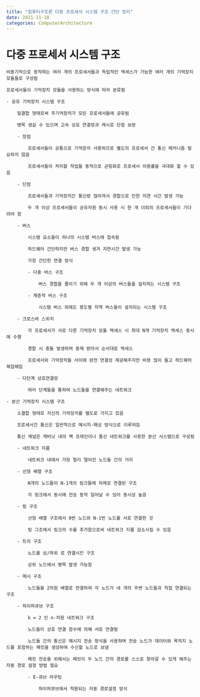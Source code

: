 ```yaml
---
title: "컴퓨터구조론 다중 프로세서 시스템 구조 간단 정리"
date: 2021-11-18
categories: ComputerArchitecture
---
```


# 다중 프로세서 시스템 구조

    비동기적으로 동작하는 여러 개의 프로세서들과 독립적인 액세스가 가능한 여러 개의 기억장치 모듈들로 구성됨

    프로세서들이 기억장치 모듈을 사용하는 방식에 따라 분류됨

    - 공유 기억장치 시스템 구조

        밀결합 형태로써 주기억장치가 모든 프로세서들에 공유됨

        병목 생길 수 있으며 고속 상호 연결망과 캐시로 단점 보완

        - 장점

            프로세서들이 공통으로 기억장치 사용하므로 별도의 프로세서 간 통신 메커니즘 필요하지 않음

            프로세서들이 처리할 작업들 동적으로 균등화로 프로세서 이용률을 극대화 할 수 있음

        - 단점

            프로세서들과 기억장치간 통신량 많아져서 경합으로 인한 지연 시간 발생 가능

            두 개 이상 프로세서들이 공유자원 동시 사용 시 한 개 이외의 프로세서들이 기다려야 함

        - 버스

            시스템 요소들이 하나의 시스템 버스에 접속됨

            하드웨어 간단하지만 버스 경합 생겨 지연시간 발생 가능

            가장 간단한 연결 방식

            - 다중 버스 구조

                버스 경합을 줄이기 위해 두 개 이상의 버스들을 설치하는 시스템 구조

            - 계층적 버스 구조

                시스템 버스 외에도 용도별 지역 버스들이 설치되는 시스템 구조

        - 크로스바 스위치

            각 프로세서가 서로 다른 기억장치 모듈 액세스 시 최대 N개 기억장치 액세스 동시에 수행

            경합 시 충돌 발생하며 중재 받아서 순서대로 액세스

            프로세서와 기억장치들 사이에 완전 연결성 제공해주지만 비용 많이 들고 하드웨어 복잡해짐

        - 다단계 상호연결망

            여러 단계들을 통하여 노드들을 연결해주는 네트워크

    - 분산 기억장치 시스템 구조

        소결합 형태로 자신의 기억장치를 별도로 가지고 있음

        프로세서간 통신은 일반적으로 메시지-패싱 방식으로 이루어짐

        통신 채널은 캐비닛 내의 백 프레인이나 통신 네트워크를 사용한 분산 시스템으로 구성됨

        - 네트워크 지름

            네트워크 내에서 가장 멀리 떨어진 노드들 간의 거리

        - 선형 배열 구조

            N개의 노드들이 N-1개의 링크들에 차례로 연결된 구조

            각 링크에서 동시에 전송 동작 일어날 수 있어 동시성 높음

        - 링 구조

            선형 배열 구조에서 0번 노드와 N-1번 노드를 서로 연결한 것

            링 그조에서 링크의 수를 추가함으로써 네트워크 지름 감소시킬 수 있음

        - 트리 구조

            노드를 상/하위 로 연결시킨 구조

            상위 노드에서 병목 발생 가능함

        - 매시 구조

            노드들을 2차원 배열로 연결하여 각 노드가 네 개의 주변 노드들과 직접 연결되는 구조

        - 하이퍼큐브 구조

            k = 2 인 n-차원 네트워크 구조

            노드들이 상호 연결 함수에 의해 서로 연결됨

            노드들 간의 통신은 메시지 전송 방식을 사용하며 전송 노드가 데이터와 목적지 노드를 포함하는 패킷을 생성하여 수신할 노드로 보냄

            패킷 전송을 위해서는 패킷이 두 노드 간의 경로를 스스로 찾아갈 수 있게 해주는 자동 경로 설정 방법 필요

            - E-큐브 라우팅

                하이퍼큐브에서 적용되는 자동 경로설정 방식
